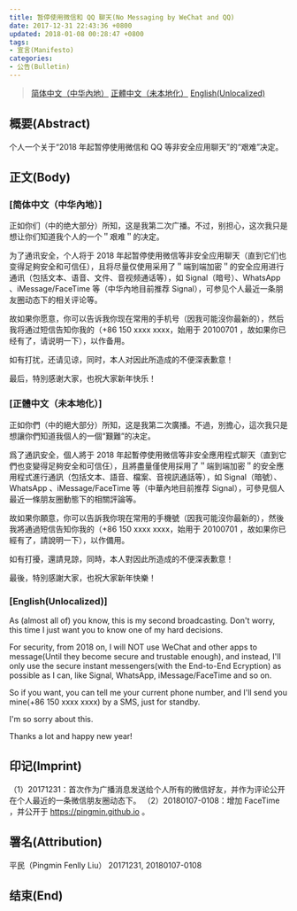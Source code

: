 ```yaml
---
title: 暂停使用微信和 QQ 聊天(No Messaging by WeChat and QQ)
date: 2017-12-31 22:43:36 +0800
updated: 2018-01-08 00:28:47 +0800
tags:
- 宣言(Manifesto)
categories:
- 公告(Bulletin)
---
```


> [简体中文（中华內地）](#简体中文（中华內地）)
> [正體中文（未本地化）](#正體中文（未本地化）)
> [English(Unlocalized)](#English-Unlocalized)

## 概要(Abstract)

个人一个关于“2018 年起暂停使用微信和 QQ 等非安全应用聊天”的“艰难”决定。

## 正文(Body)

### [简体中文（中华內地）]

正如你们（中的绝大部分）所知，这是我第二次广播。不过，别担心，这次我只是想让你们知道我个人的一个＂艰难＂的决定。

为了通讯安全，个人将于 2018 年起暂停使用微信等非安全应用聊天（直到它们也变得足夠安全和可信仼），且将尽量仅使用采用了＂端到端加密＂的安全应用进行通讯（包括文本、语音、文件、音视频通话等），如 Signal（暗号）、WhatsApp 、iMessage/FaceTime 等（中华內地目前推荐 Signal），可参见个人最近一条朋友圈动态下的相关评论等。

<!-- more -->

故如果你愿意，你可以告诉我你现在常用的手机号（因我可能沒你最新的），然后我将通过短信告知你我的（+86 150 xxxx xxxx，始用于 20100701 ，故如果你已经有了，请说明一下），以作备用。

如有打扰，还请见谅，同时，本人对因此所造成的不便深表歉意！

最后，特別感谢大家，也祝大家新年快乐！


### [正體中文（未本地化）]

正如你們（中的絕大部分）所知，这是我第二次廣播。不過，別擔心，這次我只是想讓你們知道我個人的一個“艱難”的决定。

爲了通訊安全，個人將于 2018 年起暫停使用微信等非安全應用程式聊天（直到它們也变變得足夠安全和可信仼），且將盡量僅使用採用了＂端到端加密＂的安全應用程式進行通訊（包括文本、語音、檔案、音視訊通話等），如 Signal（暗號）、WhatsApp 、iMessage/FaceTime 等（中華內地目前推荐 Signal），可參見個人最近一條朋友圈動態下的相關評論等。

故如果你願意，你可以告訴我你現在常用的手機號（因我可能沒你最新的），然後我將通過短信告知你我的（+86 150 xxxx xxxx，始用于 20100701 ，故如果你已經有了，請說明一下），以作備用。

如有打擾，還請見諒，同時，本人對因此所造成的不便深表歉意！

最後，特別感謝大家，也祝大家新年快樂！


### [English(Unlocalized)]

As (almost all of) you know, this is my second broadcasting. Don't worry, this time I just want you to know one of my hard decisions.

For security, from 2018 on, I will NOT use WeChat and other apps to message(Until they become secure and trustable enough), and instead, I'll only use the secure instant messengers(with the End-to-End Ecryption) as possible as I can, like Signal, WhatsApp, iMessage/FaceTime and so on.

So if you want, you can tell me your current phone number, and I'll send you mine(+86 150 xxxx xxxx) by a SMS, just for standby.

I'm so sorry about this.

Thanks a lot and happy new year!

## 印记(Imprint)

（1）20171231：首次作为广播消息发送给个人所有的微信好友，并作为评论公开在个人最近的一条微信朋友圈动态下。
（2）20180107-0108：增加 FaceTime ，并公开于 https://pingmin.github.io 。

## 署名(Attribution)

平民（Pingmin Fenlly Liu）
20171231, 20180107-0108

## 结束(End)
